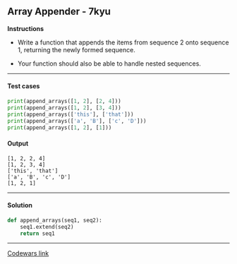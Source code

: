 ## Array Appender - 7kyu

**Instructions**

- Write a function that appends the items from sequence 2 onto sequence 1, returning the newly formed sequence. 

- Your function should also be able to handle nested sequences.

---

#### Test cases

```python
print(append_arrays([1, 2], [2, 4]))
print(append_arrays([1, 2], [3, 4]))
print(append_arrays(['this'], ['that']))
print(append_arrays(['a', 'B'], ['c', 'D']))
print(append_arrays([1, 2], [1]))
```

#### Output 

```
[1, 2, 2, 4]
[1, 2, 3, 4]
['this', 'that']
['a', 'B', 'c', 'D']
[1, 2, 1]
```

---

#### Solution

```python
def append_arrays(seq1, seq2): 
    seq1.extend(seq2)
    return seq1
```

---

[Codewars link](https://www.codewars.com/kata/53a8a476947277a3020001cc)

